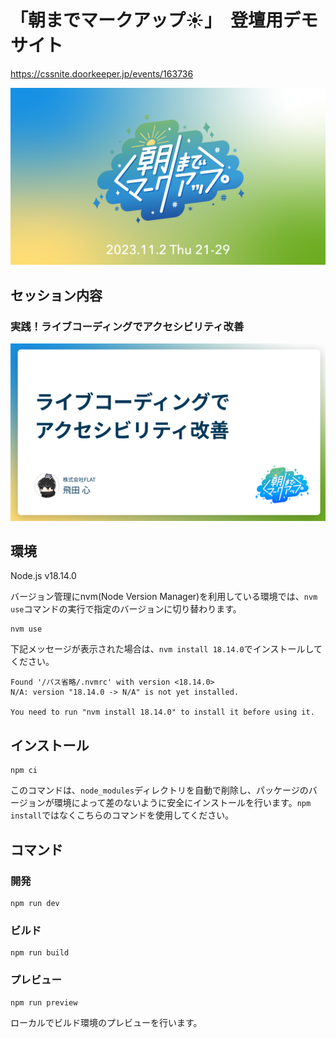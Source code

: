 # 「朝までマークアップ☀️」　登壇用デモサイト

https://cssnite.doorkeeper.jp/events/163736

![asmd_logo](./public/logo-asmd-markup.png)

## セッション内容
### 実践！ライブコーディングでアクセシビリティ改善
![session_slide](./public/asmd_cover_tobita.png)


## 環境

Node.js v18.14.0

バージョン管理にnvm(Node Version Manager)を利用している環境では、`nvm use`コマンドの実行で指定のバージョンに切り替わります。

```
nvm use
```

下記メッセージが表示された場合は、`nvm install 18.14.0`でインストールしてください。

```
Found '/パス省略/.nvmrc' with version <18.14.0>
N/A: version "18.14.0 -> N/A" is not yet installed.

You need to run "nvm install 18.14.0" to install it before using it.
```

## インストール

```
npm ci
```

このコマンドは、`node_modules`ディレクトリを自動で削除し、パッケージのバージョンが環境によって差のないように安全にインストールを行います。`npm install`ではなくこちらのコマンドを使用してください。

## コマンド

### 開発

```
npm run dev
```

### ビルド

```
npm run build
```

### プレビュー

```
npm run preview
```
ローカルでビルド環境のプレビューを行います。

